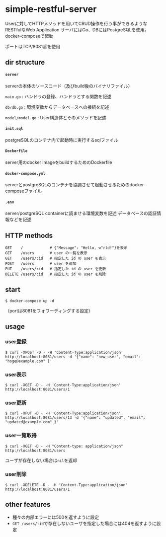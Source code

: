 # simple-restful-server
Userに対してHTTPメソッドを用いてCRUD操作を行う事ができるようなRESTfulなWeb Application
サーバにはGo、DBにはPostgreSQLを使用。docker-composeで起動

ポートはTCP/8081番を使用

## dir structure
#### `server`
serverの本体のソースコード（及びbuild後のバイナリファイル）

`main.go` : ハンドラの登録、ハンドラとする関数を記述

`db/db.go` : 環境変数からデータベースへの接続を記述

`model/model.go` : User構造体とそのメソッドを記述

#### `init.sql`
postgreSQLのコンテナ内で起動時に実行するsqlファイル

#### `Dockerfile`
server用のdocker imageをbuildするためのDockerfile

#### `docker-compose.yml`
serverとpostgreSQLのコンテナを協調させて起動させるためのdocker-composeファイル

#### `.env`
server/postgreSQL containerに読ませる環境変数を記述
データベースの認証情報などを記述

## HTTP methods
```
GET    /            # {"Message": "Hello, w"rld!"}を表示
GET    /users       # user の一覧を表示
GET    /users/:id   # 指定した id の user を表示
POST   /users       # user を追加
PUT    /users/:id   # 指定した id の user を更新
DELETE /users/:id   # 指定した id の user を削除
```

## start
```
$ docker-compose up -d
```
（portは8081をフォワーディングする設定）

## usage
### user登録
```
$ curl -XPOST -D - -H 'Content-Type:application/json' http://localhost:8081/users -d '{"name": "new_user", "email": "hoge@example.com" }'
```

### user表示
```
$ curl -XGET -D - -H 'Content-Type:application/json' http://localhost:8081/users/1
```

### user更新
```
$ curl -XPUT -D - -H 'Content-Type:application/json' http://localhost:8081/users/13 -d '{"name": "updated", "email": "updated@example.com" }'
```

### user一覧取得
```
$ curl -XGET -D - -H "Content-type: application/json" http://localhost:8081/users
```
ユーザが存在しない場合は`nil`を返却

### user削除
```
$ curl -XDELETE -D - -H 'Content-Type:application/json' http://localhost:8081/users/1
```

## other features
- 種々の内部エラーには500を返すように設定
- `GET /users/:id`で存在しないユーザを指定した場合には404を返すように設定
